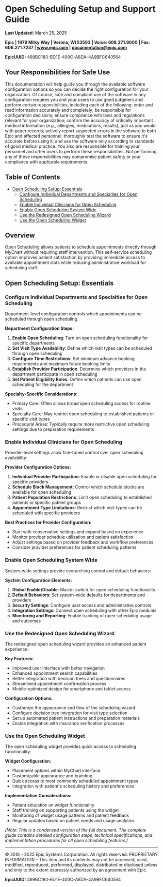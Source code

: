 # Open Scheduling Setup and Support Guide

**Last Updated:** March 25, 2025

**Epic | 1979 Milky Way | Verona, WI 53593 | Voice: 608.271.9000 | Fax: 608.271.7237 | www.epic.com | documentation@epic.com**

**EpicUUID:** 499BC180-BD1E-400C-A8DA-4A9BFC640564

## Your Responsibilities for Safe Use

This documentation will help guide you through the available software configuration options so you can decide the right configuration for your organization. Of course, safe and compliant use of the software in any configuration requires you and your users to use good judgment and perform certain responsibilities, including each of the following: enter and read information accurately and completely; be responsible for configuration decisions; ensure compliance with laws and regulations relevant for your organization; confirm the accuracy of critically important medical information (e.g., allergies, medications, results), just as you would with paper records; actively report suspected errors in the software to both Epic and affected personnel; thoroughly test the software to ensure it's accurate before using it; and use the software only according to standards of good medical practice. You also are responsible for training your personnel and other users to perform these responsibilities. Not performing any of these responsibilities may compromise patient safety or your compliance with applicable requirements.

## Table of Contents

- [Open Scheduling Setup: Essentials](#open-scheduling-setup-essentials)
  - [Configure Individual Departments and Specialties for Open Scheduling](#configure-individual-departments-and-specialties-for-open-scheduling)
  - [Enable Individual Clinicians for Open Scheduling](#enable-individual-clinicians-for-open-scheduling)
  - [Enable Open Scheduling System Wide](#enable-open-scheduling-system-wide)
  - [Use the Redesigned Open Scheduling Wizard](#use-the-redesigned-open-scheduling-wizard)
  - [Use the Open Scheduling Widget](#use-the-open-scheduling-widget)

## Overview

Open Scheduling allows patients to schedule appointments directly through MyChart without requiring staff intervention. This self-service scheduling option improves patient satisfaction by providing immediate access to available appointment slots while reducing administrative workload for scheduling staff.

## Open Scheduling Setup: Essentials

### Configure Individual Departments and Specialties for Open Scheduling

Department-level configuration controls which appointments can be scheduled through open scheduling:

**Department Configuration Steps:**
1. **Enable Open Scheduling**: Turn on open scheduling functionality for specific departments
2. **Set Visit Type Availability**: Define which visit types can be scheduled through open scheduling
3. **Configure Time Restrictions**: Set minimum advance booking requirements and maximum future booking limits
4. **Establish Provider Participation**: Determine which providers in the department participate in open scheduling
5. **Set Patient Eligibility Rules**: Define which patients can use open scheduling for the department

**Specialty-Specific Considerations:**
- Primary Care: Often allows broad open scheduling access for routine visits
- Specialty Care: May restrict open scheduling to established patients or specific visit types
- Procedural Areas: Typically require more restrictive open scheduling settings due to preparation requirements

### Enable Individual Clinicians for Open Scheduling

Provider-level settings allow fine-tuned control over open scheduling availability:

**Provider Configuration Options:**
1. **Individual Provider Participation**: Enable or disable open scheduling for specific providers
2. **Schedule Block Management**: Control which schedule blocks are available for open scheduling
3. **Patient Population Restrictions**: Limit open scheduling to established patients or specific patient groups
4. **Appointment Type Limitations**: Restrict which visit types can be scheduled with specific providers

**Best Practices for Provider Configuration:**
- Start with conservative settings and expand based on experience
- Monitor provider schedule utilization and patient satisfaction
- Adjust settings based on provider feedback and workflow preferences
- Consider provider preferences for patient scheduling patterns

### Enable Open Scheduling System Wide

System-wide settings provide overarching control and default behaviors:

**System Configuration Elements:**
1. **Global Enable/Disable**: Master switch for open scheduling functionality
2. **Default Behaviors**: Set system-wide defaults for departments and providers
3. **Security Settings**: Configure user access and administrative controls
4. **Integration Settings**: Connect open scheduling with other Epic modules
5. **Monitoring and Reporting**: Enable tracking of open scheduling usage and outcomes

### Use the Redesigned Open Scheduling Wizard

The redesigned open scheduling wizard provides an enhanced patient experience:

**Key Features:**
- Improved user interface with better navigation
- Enhanced appointment search capabilities
- Better integration with decision trees and questionnaires
- Streamlined appointment confirmation process
- Mobile-optimized design for smartphone and tablet access

**Configuration Options:**
- Customize the appearance and flow of the scheduling wizard
- Configure decision tree integration for visit type selection
- Set up automated patient instructions and preparation materials
- Enable integration with insurance verification processes

### Use the Open Scheduling Widget

The open scheduling widget provides quick access to scheduling functionality:

**Widget Configuration:**
- Placement options within MyChart interface
- Customizable appearance and branding
- Quick access to most commonly scheduled appointment types
- Integration with patient's scheduling history and preferences

**Implementation Considerations:**
- Patient education on widget functionality
- Staff training on supporting patients using the widget
- Monitoring of widget usage patterns and patient feedback
- Regular updates based on patient needs and usage analytics

*[Note: This is a condensed version of the full document. The complete guide contains detailed configuration steps, technical specifications, and implementation procedures for all open scheduling features.]*

---

© 2018 - 2025 Epic Systems Corporation. All rights reserved. PROPRIETARY INFORMATION - This item and its contents may not be accessed, used, modified, reproduced, performed, displayed, distributed or disclosed unless and only to the extent expressly authorized by an agreement with Epic.

**EpicUUID:** 499BC180-BD1E-400C-A8DA-4A9BFC640564